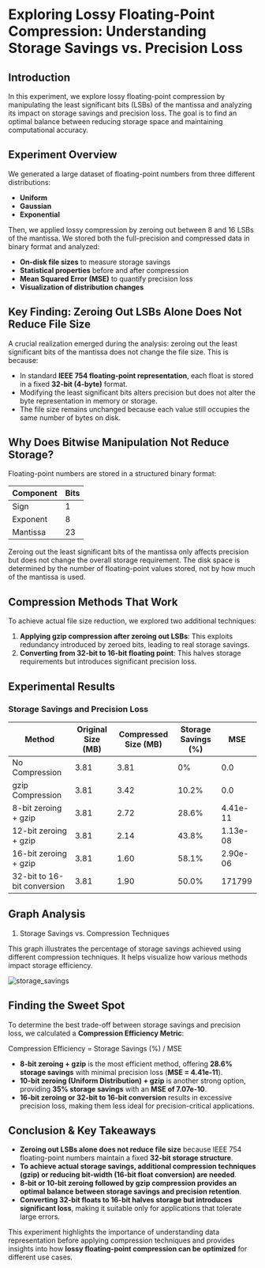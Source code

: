 # Exploring Lossy Floating-Point Compression: Understanding Storage Savings vs. Precision Loss

## Introduction
In this experiment, we explore lossy floating-point compression by manipulating the least significant bits (LSBs) of the mantissa and analyzing its impact on storage savings and precision loss. The goal is to find an optimal balance between reducing storage space and maintaining computational accuracy.

## Experiment Overview
We generated a large dataset of floating-point numbers from three different distributions:

- **Uniform**
- **Gaussian**
- **Exponential**

Then, we applied lossy compression by zeroing out between 8 and 16 LSBs of the mantissa. We stored both the full-precision and compressed data in binary format and analyzed:

- **On-disk file sizes** to measure storage savings
- **Statistical properties** before and after compression
- **Mean Squared Error (MSE)** to quantify precision loss
- **Visualization of distribution changes**

## Key Finding: Zeroing Out LSBs Alone Does Not Reduce File Size
A crucial realization emerged during the analysis: zeroing out the least significant bits of the mantissa does not change the file size. This is because:

- In standard **IEEE 754 floating-point representation**, each float is stored in a fixed **32-bit (4-byte)** format.
- Modifying the least significant bits alters precision but does not alter the byte representation in memory or storage.
- The file size remains unchanged because each value still occupies the same number of bytes on disk.

## Why Does Bitwise Manipulation Not Reduce Storage?
Floating-point numbers are stored in a structured binary format:

| Component  | Bits |
|------------|------|
| Sign       | 1    |
| Exponent   | 8    |
| Mantissa   | 23   |

Zeroing out the least significant bits of the mantissa only affects precision but does not change the overall storage requirement. The disk space is determined by the number of floating-point values stored, not by how much of the mantissa is used.

## Compression Methods That Work
To achieve actual file size reduction, we explored two additional techniques:

1. **Applying gzip compression after zeroing out LSBs**: This exploits redundancy introduced by zeroed bits, leading to real storage savings.
2. **Converting from 32-bit to 16-bit floating point**: This halves storage requirements but introduces significant precision loss.

## Experimental Results
### Storage Savings and Precision Loss

| Method                      | Original Size (MB) | Compressed Size (MB) | Storage Savings (%) | MSE   |
|-----------------------------|-------------------|-------------------|-----------------|---------------|
| No Compression              | 3.81              | 3.81              | 0%              | 0.0           |
| gzip Compression            | 3.81              | 3.42              | 10.2%           | 0.0           |
| 8-bit zeroing + gzip        | 3.81              | 2.72              | 28.6%           | 4.41e-11      |
| 12-bit zeroing + gzip       | 3.81              | 2.14              | 43.8%           | 1.13e-08      |
| 16-bit zeroing + gzip       | 3.81              | 1.60              | 58.1%           | 2.90e-06      |
| 32-bit to 16-bit conversion | 3.81              | 1.90              | 50.0%           | 171799        |


## Graph Analysis
1. Storage Savings vs. Compression Techniques

This graph illustrates the percentage of storage savings achieved using different compression techniques. It helps visualize how various methods impact storage efficiency.

![storage_savings](https://github.com/user-attachments/assets/871b477f-3029-4473-8f05-7e5720d254a0)


## Finding the Sweet Spot
To determine the best trade-off between storage savings and precision loss, we calculated a **Compression Efficiency Metric**:

Compression Efficiency = Storage Savings (%)​ / MSE 

- **8-bit zeroing + gzip** is the most efficient method, offering **28.6% storage savings** with minimal precision loss (**MSE = 4.41e-11**).
- **10-bit zeroing (Uniform Distribution) + gzip** is another strong option, providing **35% storage savings** with an **MSE of 7.07e-10**.
- **16-bit zeroing or 32-bit to 16-bit conversion** results in excessive precision loss, making them less ideal for precision-critical applications.

## Conclusion & Key Takeaways
- **Zeroing out LSBs alone does not reduce file size** because IEEE 754 floating-point numbers maintain a fixed **32-bit storage structure**.
- **To achieve actual storage savings, additional compression techniques (gzip) or reducing bit-width (16-bit float conversion) are needed**.
- **8-bit or 10-bit zeroing followed by gzip compression provides an optimal balance between storage savings and precision retention**.
- **Converting 32-bit floats to 16-bit halves storage but introduces significant loss**, making it suitable only for applications that tolerate large errors.

This experiment highlights the importance of understanding data representation before applying compression techniques and provides insights into how **lossy floating-point compression can be optimized** for different use cases.


